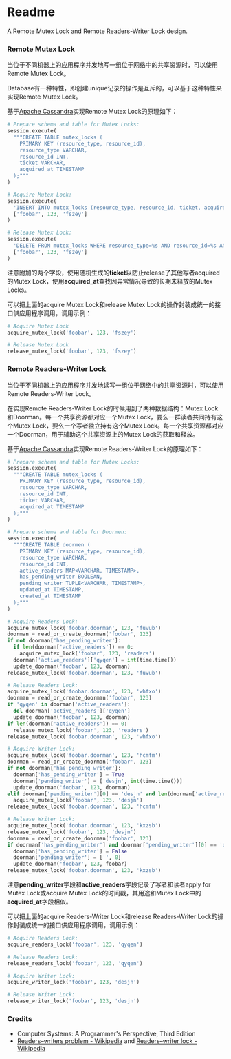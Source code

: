 # Readme
A Remote Mutex Lock and Remote Readers-Writer Lock design.

### Remote Mutex Lock

当位于不同机器上的应用程序并发地写一组位于网络中的共享资源时，可以使用Remote Mutex Lock。

Database有一种特性，即创建unique记录的操作是互斥的，可以基于这种特性来实现Remote Mutex Lock。

基于[Apache Cassandra](https://cassandra.apache.org/)实现Remote Mutex Lock的原理如下：

```python
# Prepare schema and table for Mutex Locks:
session.execute(
  """CREATE TABLE mutex_locks (
    PRIMARY KEY (resource_type, resource_id),
    resource_type VARCHAR,
    resource_id INT,
    ticket VARCHAR,
    acquired_at TIMESTAMP
  );"""
)
```

```python
# Acquire Mutex Lock:
session.execute(
  'INSERT INTO mutex_locks (resource_type, resource_id, ticket, acquired_at) VALUES (%s, %s, %s, toTimestamp(now())) IF NOT EXISTS;',
  ['foobar', 123, 'fszey']
)
```

```python
# Release Mutex Lock:
session.execute(
  'DELETE FROM mutex_locks WHERE resource_type=%s AND resource_id=%s AND ticket=%s;',
  ['foobar', 123, 'fszey']
)
```

注意附加的两个字段，使用随机生成的**ticket**以防止release了其他写者acquired的Mutex Lock，使用**acquired_at**查找因异常情况导致的长期未释放的Mutex Locks。

可以把上面的acquire Mutex Lock和release Mutex Lock的操作封装成统一的接口供应用程序调用，调用示例：

```python
# Acquire Mutex Lock
acquire_mutex_lock('foobar', 123, 'fszey')
```

```python
# Release Mutex Lock
release_mutex_lock('foobar', 123, 'fszey')
```

### Remote Readers-Writer Lock

当位于不同机器上的应用程序并发地读写一组位于网络中的共享资源时，可以使用Remote Readers-Writer Lock。

在实现Remote Readers-Writer Lock的时候用到了两种数据结构：Mutex Lock和Doorman。每一个共享资源都对应一个Mutex Lock，要么一群读者共同持有这个Mutex Lock，要么一个写者独立持有这个Mutex Lock。每一个共享资源都对应一个Doorman，用于辅助这个共享资源上的Mutex Lock的获取和释放。

基于[Apache Cassandra](https://cassandra.apache.org/)实现Remote Readers-Writer Lock的原理如下：

```python
# Prepare schema and table for Mutex Locks:
session.execute(
  """CREATE TABLE mutex_locks (
    PRIMARY KEY (resource_type, resource_id),
    resource_type VARCHAR,
    resource_id INT,
    ticket VARCHAR,
    acquired_at TIMESTAMP
  );"""
)
```

```python
# Prepare schema and table for Doormen:
session.execute(
  """CREATE TABLE doormen (
    PRIMARY KEY (resource_type, resource_id),
    resource_type VARCHAR,
    resource_id INT,
    active_readers MAP<VARCHAR, TIMESTAMP>,
    has_pending_writer BOOLEAN,
    pending_writer TUPLE<VARCHAR, TIMESTAMP>,
    updated_at TIMESTAMP,
    created_at TIMESTAMP
  );"""
)
```

```python
# Acquire Readers Lock:
acquire_mutex_lock('foobar.doorman', 123, 'fuvub')
doorman = read_or_create_doorman('foobar', 123)
if not doorman['has_pending_writer']:
  if len(doorman['active_readers']) == 0:
    acquire_mutex_lock('foobar', 123, 'readers')
  doorman['active_readers']['qyqen'] = int(time.time())
  update_doorman('foobar', 123, doorman)
release_mutex_lock('foobar.doorman', 123, 'fuvub')
```

```python
# Release Readers Lock:
acquire_mutex_lock('foobar.doorman', 123, 'whfxo')
doorman = read_or_create_doorman('foobar', 123)
if 'qyqen' in doorman['active_readers']:
  del doorman['active_readers']['qyqen']
  update_doorman('foobar', 123, doorman)
if len(doorman['active_readers']) == 0:
  release_mutex_lock('foobar', 123, 'readers')
release_mutex_lock('foobar.doorman', 123, 'whfxo')
```

```python
# Acquire Writer Lock:
acquire_mutex_lock('foobar.doorman', 123, 'hcmfm')
doorman = read_or_create_doorman('foobar', 123)
if not doorman['has_pending_writer']:
  doorman['has_pending_writer'] = True
  doorman['pending_writer'] = ['desjn', int(time.time())]
  update_doorman('foobar', 123, doorman)
elif doorman['pending_writer'][0] == 'desjn' and len(doorman['active_readers']) == 0:
  acquire_mutex_lock('foobar', 123, 'desjn')
release_mutex_lock('foobar.doorman', 123, 'hcmfm')
```

```python
# Release Writer Lock:
acquire_mutex_lock('foobar.doorman', 123, 'kxzsb')
release_mutex_lock('foobar', 123, 'desjn')
doorman = read_or_create_doorman('foobar', 123)
if doorman['has_pending_writer'] and doorman['pending_writer'][0] == 'desjn':
  doorman['has_pending_writer'] = False
  doorman['pending_writer'] = ['', 0]
  update_doorman('foobar', 123, foobar)
release_mutex_lock('foobar.doorman', 123, 'kxzsb')
```

注意**pending_writer**字段和**active_readers**字段记录了写者和读者apply for Mutex Lock或acquire Mutex Lock的时间戳，其用途和Mutex Lock中的**acquired_at**字段相似。

可以把上面的acquire Readers-Writer Lock和release Readers-Writer Lock的操作封装成统一的接口供应用程序调用，调用示例：

```python
# Acquire Readers Lock:
acquire_readers_lock('foobar', 123, 'qyqen')
```

```python
# Release Readers Lock:
release_readers_lock('foobar', 123, 'qyqen')
```

```python
# Acquire Writer Lock:
acquire_writer_lock('foobar', 123, 'desjn')
```

```python
# Release Writer Lock:
release_writer_lock('foobar', 123, 'desjn')
```

### Credits
- Computer Systems: A Programmer's Perspective, Third Edition
- [Readers–writers problem - Wikipedia](https://en.wikipedia.org/wiki/Readers-writers_problem) and [Readers–writer lock - Wikipedia](https://en.wikipedia.org/wiki/Readers–writer_lock)
